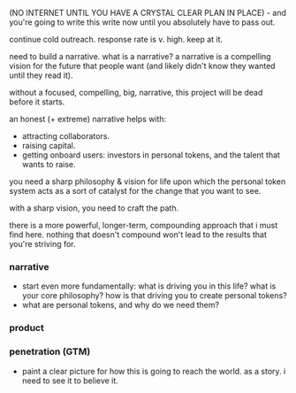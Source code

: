 (NO INTERNET UNTIL YOU HAVE A CRYSTAL CLEAR PLAN IN PLACE) - and you're going to write this write now until you absolutely have to pass out.

continue cold outreach. response rate is v. high. keep at it.

need to build a narrative. what is a narrative? a narrative is a compelling vision for the future that people want (and likely didn't know they wanted until they read it).

without a focused, compelling, big, narrative, this project will be dead before it starts.

an honest (+ extreme) narrative helps with:
- attracting collaborators.
- raising capital.
- getting onboard users: investors in personal tokens, and the talent that wants to raise.

you need a sharp philosophy & vision for life upon which the personal token system acts as a sort of catalyst for the change that you want to see.

with a sharp vision, you need to craft the path.

there is a more powerful, longer-term, compounding approach that i must find here. nothing that doesn't compound won't lead to the results that you're striving for.

### narrative
- start even more fundamentally: what is driving you in this life? what is your core philosophy? how is that driving you to create personal tokens?
- what are personal tokens, and why do we need them?

### product

### penetration (GTM)
- paint a clear picture for how this is going to reach the world. as a story. i need to see it to believe it.















































